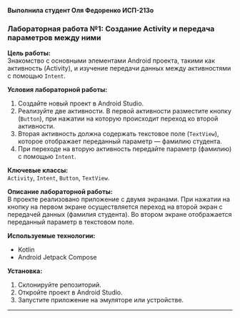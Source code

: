

**Выполнила студент Оля Федоренко ИСП-213о**


### Лабораторная работа №1: Создание Activity и передача параметров между ними

**Цель работы:**  
Знакомство с основными элементами Android проекта, такими как активность (Activity), и изучение передачи данных между активностями с помощью `Intent`.

**Условия лабораторной работы:**
1. Создайте новый проект в Android Studio.
2. Реализуйте две активности. В первой активности разместите кнопку (`Button`), при нажатии на которую происходит переход ко второй активности.
3. Вторая активность должна содержать текстовое поле (`TextView`), которое отображает переданный параметр — фамилию студента.
4. При переходе на вторую активность передайте параметр (фамилию) с помощью `Intent`.

**Ключевые классы:**  
`Activity`, `Intent`, `Button`, `TextView`.

**Описание лабораторной работы:**  
В проекте реализовано приложение с двумя экранами. При нажатии на кнопку на первом экране осуществляется переход на второй экран с передачей данных (фамилия студента). Во втором экране отображается переданный параметр в текстовом поле.

**Используемые технологии:**  
- Kotlin
- Android Jetpack Compose

**Установка:**
1. Склонируйте репозиторий.
2. Откройте проект в Android Studio.
3. Запустите приложение на эмуляторе или устройстве.

---
